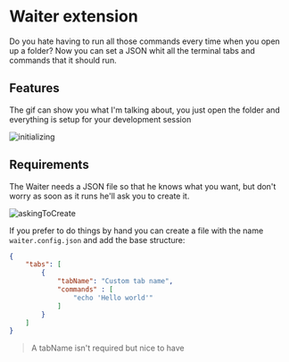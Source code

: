 # Waiter extension

Do you hate having to run all those commands every time when you open up a folder? Now you can set a JSON whit all the terminal tabs and commands that it should run.

## Features

The gif can show you what I'm talking about, you just open the folder and everything is setup for your development session 

![initializing](https://user-images.githubusercontent.com/56176344/143320917-12fe3516-36af-4ec5-a073-5c2dd9abdc46.gif)

## Requirements

The Waiter needs a JSON file so that he knows what you want, but don't worry as soon as it runs he'll ask you to create it.

![askingToCreate](https://user-images.githubusercontent.com/56176344/143320932-031c68c4-440d-4476-8fbc-d9a08b369614.png)

If you prefer to do things by hand you can create a file with the name ```waiter.config.json``` and add the base structure:

```json
{
    "tabs": [
        {
            "tabName": "Custom tab name",
            "commands" : [
                "echo 'Hello world'"
            ]
        }
    ]
}
```

> A tabName isn't required but nice to have

<!-- # Contributing

For more information on contributing see Contributing.md

> create contributing.md -->
